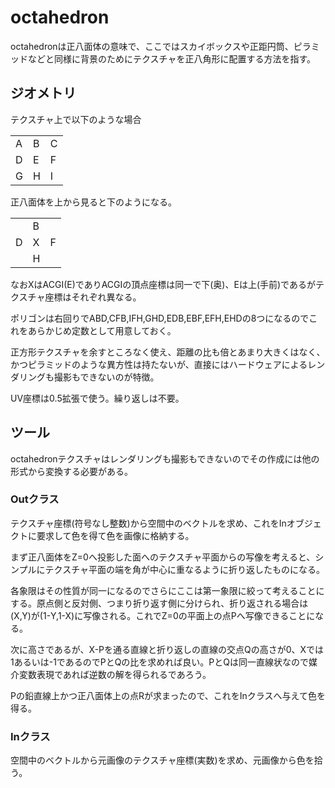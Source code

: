 # octahedron

octahedronは正八面体の意味で、ここではスカイボックスや正距円筒、ピラミッドなどと同様に背景のためにテクスチャを正八角形に配置する方法を指す。

## ジオメトリ

テクスチャ上で以下のような場合

|     |     |     |
| --- | --- | --- |
| A   | B   | C   |
| D   | E   | F   |
| G   | H   | I   |

正八面体を上から見ると下のようになる。

|     |     |     |
| --- | --- | --- |
|     | B   |     |
| D   | X   | F   |
|     | H   |     |

なおXはACGI(E)でありACGIの頂点座標は同一で下(奥)、Eは上(手前)であるがテクスチャ座標はそれぞれ異なる。

ポリゴンは右回りでABD,CFB,IFH,GHD,EDB,EBF,EFH,EHDの8つになるのでこれをあらかじめ定数として用意しておく。

正方形テクスチャを余すところなく使え、距離の比も倍とあまり大きくはなく、かつピラミッドのような異方性は持たないが、直接にはハードウェアによるレンダリングも撮影もできないのが特徴。

UV座標は0.5拡張で使う。繰り返しは不要。

## ツール

octahedronテクスチャはレンダリングも撮影もできないのでその作成には他の形式から変換する必要がある。

### Outクラス

テクスチャ座標(符号なし整数)から空間中のベクトルを求め、これをInオブジェクトに要求して色を得て色を画像に格納する。

まず正八面体をZ=0へ投影した面へのテクスチャ平面からの写像を考えると、シンプルにテクスチャ平面の端を角が中心に重なるように折り返したものになる。

各象限はその性質が同一になるのでさらにここは第一象限に絞って考えることにする。原点側と反対側、つまり折り返す側に分けられ、折り返される場合は(X,Y)が(1-Y,1-X)に写像される。これでZ=0の平面上の点Pへ写像できることになる。

次に高さであるが、X-Pを通る直線と折り返しの直線の交点Qの高さが0、Xでは1あるいは-1であるのでPとQの比を求めれば良い。PとQは同一直線状なので媒介変数表現であれば逆数の解を得られるであろう。

Pの鉛直線上かつ正八面体上の点Rが求まったので、これをInクラスへ与えて色を得る。

### Inクラス

空間中のベクトルから元画像のテクスチャ座標(実数)を求め、元画像から色を拾う。
